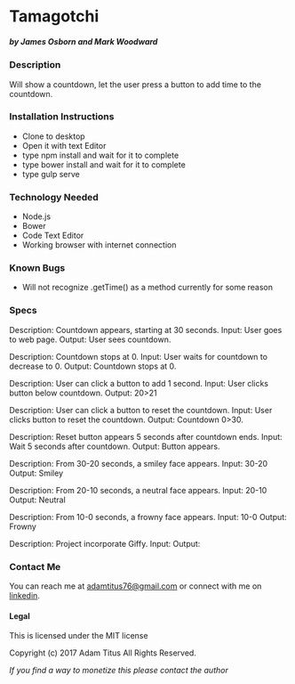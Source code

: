 # Tamagotchi
##### by James Osborn and Mark Woodward

### Description
Will show a countdown, let the user press a button to add time to the countdown.

### Installation Instructions
* Clone to desktop
* Open it with text Editor
* type npm install and wait for it to complete
* type bower install and wait for it to complete
* type gulp serve

### Technology Needed
* Node.js
* Bower
* Code Text Editor
* Working browser with internet connection

### Known Bugs
* Will not recognize .getTime() as a method currently for some reason

### Specs

Description: Countdown appears, starting at 30 seconds.
Input: User goes to web page.
Output: User sees countdown.

Description: Countdown stops at 0.
Input: User waits for countdown to decrease to 0.
Output: Countdown stops at 0.

Description: User can click a button to add 1 second.
Input: User clicks button below countdown.
Output: 20>21

Description: User can click a button to reset the countdown.
Input: User clicks button to reset the countdown.
Output: Countdown 0>30.

Description: Reset button appears 5 seconds after countdown ends.
Input: Wait 5 seconds after countdown.
Output: Button appears.

Description: From 30-20 seconds, a smiley face appears.
Input: 30-20
Output: Smiley

Description: From 20-10 seconds, a neutral face appears.
Input: 20-10
Output: Neutral

Description: From 10-0 seconds, a frowny face appears.
Input: 10-0
Output: Frowny

Description: Project incorporate Giffy.
Input:
Output:

### Contact Me
You can reach me at adamtitus76@gmail.com or connect with me on [linkedin](www.linkedin.com/in/adam-titus-06740b149).
#### Legal
This is licensed under the MIT license

Copyright (c) 2017 Adam Titus All Rights Reserved.

_If you find a way to monetize this please contact the author_
